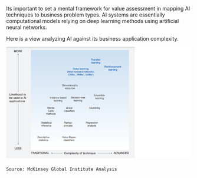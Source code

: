 





Its important to set a mental framework for value assessment in mapping AI techniques to business problem types. AI systems are essentially computational models relying on deep learning methods using artificial neural networks. 

Here is a view analyzing AI against its business application complexity.

<img src="/images/AI-General/AIML_Complexity_Matrix.png" class="inline"/><br>        
`Source: McKinsey Global Institute Analysis`

